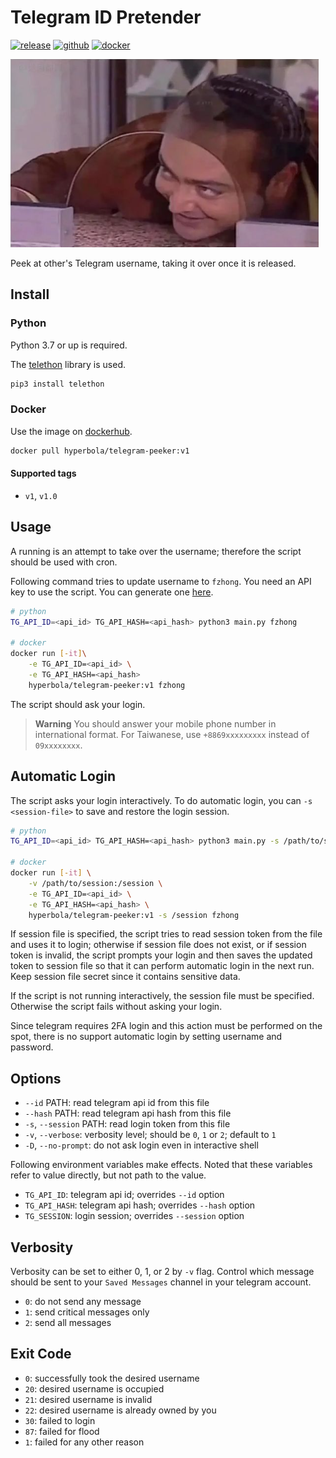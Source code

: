 # Telegram ID Pretender

[![release](https://badgen.net/github/release/wdzeng/telegram-peeker/stable?color=red)](https://github.com/wdzeng/telegram-peeker/releases/latest)
[![github](https://badgen.net/badge/icon/github/black?icon=github&label=)](https://github.com/wdzeng/telegram-peeker)
[![docker](https://badgen.net/badge/icon/docker?icon=docker&label=)](https://hub.docker.com/repository/docker/hyperbola/telegram-peeker)

![peek](res/peek.png)

Peek at other's Telegram username, taking it over once it is released.

## Install

### Python

Python 3.7 or up is required.

The [telethon](https://docs.telethon.dev/en/stable/) library is used.

```bash
pip3 install telethon
```

### Docker

Use the image on [dockerhub](https://hub.docker.com/repository/docker/hyperbola/telegram-peeker).

```bash
docker pull hyperbola/telegram-peeker:v1
```

#### Supported tags

- `v1`, `v1.0`

## Usage

A running is an attempt to take over the username; therefore the script should be used with cron.

Following command tries to update username to `fzhong`. You need an API key to use the script. You can generate one [here](https://my.telegram.org/apps).

```bash
# python
TG_API_ID=<api_id> TG_API_HASH=<api_hash> python3 main.py fzhong

# docker
docker run [-it]\
    -e TG_API_ID=<api_id> \
    -e TG_API_HASH=<api_hash> 
    hyperbola/telegram-peeker:v1 fzhong
```

The script should ask your login.

> **Warning**
> You should answer your mobile phone number in international format. For Taiwanese, use `+8869xxxxxxxxx` instead of `09xxxxxxxx`.

## Automatic Login

The script asks your login interactively. To do automatic login, you can `-s <session-file>` to save and restore the login session.

```bash
# python
TG_API_ID=<api_id> TG_API_HASH=<api_hash> python3 main.py -s /path/to/session/file fzhong

# docker
docker run [-it] \
    -v /path/to/session:/session \
    -e TG_API_ID=<api_id> \
    -e TG_API_HASH=<api_hash> \
    hyperbola/telegram-peeker:v1 -s /session fzhong
```

If session file is specified, the script tries to read session token from the file and uses it to login; otherwise if session file does not exist, or if session token is invalid, the script prompts your login and then saves the updated token to session file so that it can perform automatic login in the next run. Keep session file secret since it contains sensitive data.

If the script is not running interactively, the session file must be specified. Otherwise the script fails without asking your login.

Since telegram requires 2FA login and this action must be performed on the spot, there is no support automatic login by setting username and password.

## Options

- `--id` PATH: read telegram api id from this file
- `--hash` PATH: read telegram api hash from this file
- `-s`, `--session` PATH: read login token from this file
- `-v`, `--verbose`: verbosity level; should be `0`, `1` or `2`; default to `1`
- `-D`, `--no-prompt`: do not ask login even in interactive shell

Following environment variables make effects. Noted that these variables refer to value directly, but not path to the value.

- `TG_API_ID`: telegram api id; overrides `--id` option
- `TG_API_HASH`: telegram api hash; overrides `--hash` option
- `TG_SESSION`: login session; overrides `--session` option

## Verbosity

Verbosity can be set to either 0, 1, or 2 by `-v` flag. Control which message should be sent to your `Saved Messages` channel in your telegram account.

- `0`: do not send any message
- `1`: send critical messages only
- `2`: send all messages

## Exit Code

- `0`: successfully took the desired username
- `20`: desired username is occupied
- `21`: desired username is invalid
- `22`: desired username is already owned by you
- `30`: failed to login
- `87`: failed for flood
- `1`: failed for any other reason
